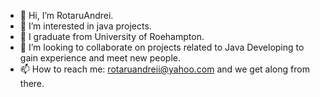 - 👋 Hi, I’m RotaruAndrei.
- 👀 I’m interested in java projects.
- 🌱 I graduate from University of Roehampton.
- 💞️ I’m looking to collaborate on projects related to Java Developing to gain experience and meet new people.
- 📫 How to reach me: rotaruandreii@yahoo.com and we get along from there.

<!---
RotaruAndrei/RotaruAndrei is a ✨ special ✨ repository because its `README.md` (this file) appears on your GitHub profile.
You can click the Preview link to take a look at your changes.
--->
